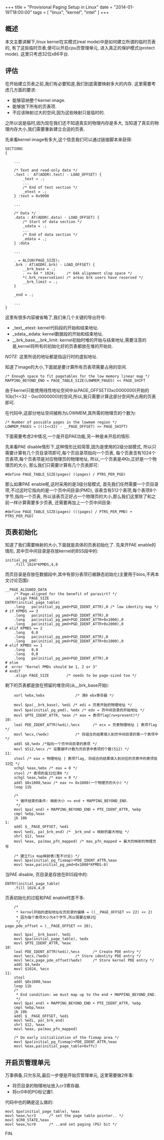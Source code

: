 +++
title = "Provisional Paging Setup in Linux"
date = "2014-01-19T18:00:00"
tags = [ "linux", "kernel", "intel" ]
+++

## 概述

本文主要讲解下,linux kernel在实模式(real mode)中是如何建立所谓的临时页表的,
有了这些临时页表,便可以开启cpu页管理单元, 进入真正的保护模式(protect mode).
这里只考虑32位x86平台.

## 评估

在开始建立页表之前,我们有必要知道,我们到底需要映射多大的内存.
这里需要考虑几方面的要求:

- 能够容纳整个kernel image.
- 能够放下所有的页表项.
- 不应该映射过大的空间,因为这些映射只是临时的.

之所以说是临时,因为现在我们还不知道真实的物理内存是多大,
当知道了真实的物理内存大小,我们需要重新建立合适的页表.

先来看kernel image有多大,这个信息我们可以通过链接脚本来获得:

```
SECTIONS
{

	...

	/* Text and read-only data */
	.text :  AT(ADDR(.text) - LOAD_OFFSET) {
		_text = .;
		...
		/* End of text section */
		_etext = .;
	} :text = 0x9090

	...

	/* Data */
	.data : AT(ADDR(.data) - LOAD_OFFSET) {
		/* Start of data section */
		_sdata = .;
		...
		/* End of data section */
		_edata = .;
	} :data

	...

	. = ALIGN(PAGE_SIZE);
	.brk : AT(ADDR(.brk) - LOAD_OFFSET) {
		__brk_base = .;
		. += 64 * 1024;		/* 64k alignment slop space */
		*(.brk_reservation)	/* areas brk users have reserved */
		__brk_limit = .;
	}

	_end = .;

    ...
}
```

这里有很多内容被省略了,我们来几个关键的导出符号:

- _text,_etext: kernel代码段的开始和结束地址.
- _sdata,_edata: kernel数据段的开始和结束地址.
- __brk_base,__brk_limit: kernel初始时堆的开始与结束地址,需要注意的是,kernel将所有的初始化好的页表都放在堆的开始处.

*NOTE:* 这里所说的地址都是指运行时的虚拟地址.

知道了image的大小,下面就是要计算所有页表项需要占用的空间.

```
/* Enough space to fit pagetables for the low memory linear map */
MAPPING_BEYOND_END = PAGE_TABLE_SIZE(LOWMEM_PAGES) << PAGE_SHIFT
```

由于kernel只能使用线性地址空间中从PAGE_OFFSET(0xc0000000)开始的1Gb(1<<32 -
0xc0000000)的空间,所以,我只需要计算这部分空间所占用的页表即可.

在代码中,这部分地址空间被称为LOWMEM,其所需的物理页的个数为:

```
/* Number of possible pages in the lowmem region */
LOWMEM_PAGES = (((1<<32) - __PAGE_OFFSET) >> PAGE_SHIFT)
```

下面需要考虑2中情况,一个是开启PAE功能,另一种是未开启的情形.

先来看PAE disable情形下,这种情形比较简答,因为是使用的2级分层模式,
所以只需要计算有几个页目录项即可,每个页目录项指向一个页表,
每个页表含有1024个页表项,每个页表项是对应物理页的物理地址,
所以,一个页表是4Kb,正好是一个物理页的大小,
那么我们只需要计算有几个页表即可:

```
#define PAGE_TABLE_SIZE(pages) ((pages) / PTRS_PER_PGD)
```

那么如果PAE enable呢,这时采用的是3级分层模式,
首先我们任然需要一个页目录项,不过这时它指向的是一个页中间目录(PMD),
该表含有512个表项,每个表项8个字节,指向一个页表,
所以该表页正好占一个物理页的大小,那么我们这里除了和之前一样计算需要多少页表,
还需要再加上一个页中间目录:

```
#define PAGE_TABLE_SIZE(pages) (((pages) / PTRS_PER_PMD) + PTRS_PER_PGD)
```

## 页表初始化

知道了我们需要映射的大小,下面就是具体的页表初始化了.
先来开PAE enable的情形, 其中页中间目录是存放kernel的BSS段中的:

```
initial_pg_pmd:
	.fill 1024*KPMDS,4,0
```

而页目录是存放在数据段中,其中有部分表项已被静态初始化(主要用于bios,不再本文讨论范围):

```
__PAGE_ALIGNED_DATA
	/* Page-aligned for the benefit of paravirt? */
	.align PAGE_SIZE
ENTRY(initial_page_table)
	.long	pa(initial_pg_pmd+PGD_IDENT_ATTR),0	/* low identity map */
# if KPMDS == 3
	.long	pa(initial_pg_pmd+PGD_IDENT_ATTR),0
	.long	pa(initial_pg_pmd+PGD_IDENT_ATTR+0x1000),0
	.long	pa(initial_pg_pmd+PGD_IDENT_ATTR+0x2000),0
# elif KPMDS == 2
	.long	0,0
	.long	pa(initial_pg_pmd+PGD_IDENT_ATTR),0
	.long	pa(initial_pg_pmd+PGD_IDENT_ATTR+0x1000),0
# elif KPMDS == 1
	.long	0,0
	.long	0,0
	.long	pa(initial_pg_pmd+PGD_IDENT_ATTR),0
# else
#  error "Kernel PMDs should be 1, 2 or 3"
# endif
	.align PAGE_SIZE		/* needs to be page-sized too */
```

剩下的页表都是放在预留的堆空间(从__brk_base开始):

```
	xorl %ebx,%ebx				/* 清0 ebx寄存器 */

	movl $pa(__brk_base), %edi /* edi = 页表开始的物理地址 */
	movl $pa(initial_pg_pmd), %edx /* edx = 页中间目录的开始地址 */
	movl $PTE_IDENT_ATTR, %eax /* eax = 表项flag(rw+present)*/
10:
	leal PDE_IDENT_ATTR(%edi),%ecx		/* ecx = 页表物理地址 | 表项flag */
	movl %ecx,(%edx)			/* 将组合的结果填入到页中间目录的第一个表项中 */
	addl $8,%edx /*指向一个页中间目录的表项 */
	movl $512,%ecx /* 设置循环计数为页目录中表项的个数(512) */
11:
	stosl /* eax = 物理地址 | 表项flag, 将组合的结果填入到对应的页表中的表项低32位 */
	xchgl %eax,%ebx /* eax = 0 */
	stosl /* 表项的高32位清0 */
	xchgl %eax,%ebx /* eax = 0 */
	addl $0x1000,%eax /* eax += 0x1000(一个物理页的大小) */
	loop 11b

	/*
	 * 循环结束的条件: 映射大小 >= end + MAPPING_BEYOND_END.
	 */
	movl $pa(_end) + MAPPING_BEYOND_END + PTE_IDENT_ATTR, %ebp
	cmpl %ebp,%eax
	jb 10b
1:
	addl $__PAGE_OFFSET, %edi
	movl %edi, pa(_brk_end) /* _brk_end = 映射的最大地址 */
	shrl $12, %eax
	movl %eax, pa(max_pfn_mapped) /* max_pfn_mapped = 最大的映射的物理页号

	/* 建立fix map映射表(暂不讨论) */
	movl $pa(initial_pg_fixmap)+PDE_IDENT_ATTR,%eax
	movl %eax,pa(initial_pg_pmd+0x1000*KPMDS-8)
```

当PAE disable, 页目录是存放在BSS段中的:

```
ENTRY(initial_page_table)
	.fill 1024,4,0
```

页表初始化的过程和PAE enable时差不多:

```
	/*
	 * kernel开始的虚拟地址在页目录的偏移 = ((__PAGE_OFFSET >> 22) << 2)
	 * 因为每个表项大小为4个字节,所以需要左移2位
	 */
page_pde_offset = (__PAGE_OFFSET >> 20);

	movl $pa(__brk_base), %edi
	movl $pa(initial_page_table), %edx
	movl $PTE_IDENT_ATTR, %eax
10:
	leal PDE_IDENT_ATTR(%edi),%ecx		/* Create PDE entry */
	movl %ecx,(%edx)			/* Store identity PDE entry */
	movl %ecx,page_pde_offset(%edx)		/* Store kernel PDE entry */
	addl $4,%edx
	movl $1024, %ecx
11:
	stosl
	addl $0x1000,%eax
	loop 11b
	/*
	 * End condition: we must map up to the end + MAPPING_BEYOND_END.
	 */
	movl $pa(_end) + MAPPING_BEYOND_END + PTE_IDENT_ATTR, %ebp
	cmpl %ebp,%eax
	jb 10b
	addl $__PAGE_OFFSET, %edi
	movl %edi, pa(_brk_end)
	shrl $12, %eax
	movl %eax, pa(max_pfn_mapped)

	/* Do early initialization of the fixmap area */
	movl $pa(initial_pg_fixmap)+PDE_IDENT_ATTR,%eax
	movl %eax,pa(initial_page_table+0xffc)
```

## 开启页管理单元

万事俱备,只欠东风,最后一步便是开始页管理单元,
这里需要做2件事:

- 将页目录的物理地址放入cr3寄存器.
- 将cr0中的PG标记置1.

代码中也的确是这么做的:

```
movl $pa(initial_page_table), %eax
movl %eax,%cr3		/* set the page table pointer.. */
movl $CR0_STATE,%eax
movl %eax,%cr0		/* ..and set paging (PG) bit */
```

FIN.
